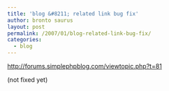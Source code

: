 ```yaml
---
title: 'blog &#8211; related link bug fix'
author: bronto saurus
layout: post
permalink: /2007/01/blog-related-link-bug-fix/
categories:
  - blog
---
```

<a href="http://forums.simplephpblog.com/viewtopic.php?t=81" target="_blank" >http://forums.simplephpblog.com/viewtopic.php?t=81</a>

(not fixed yet)